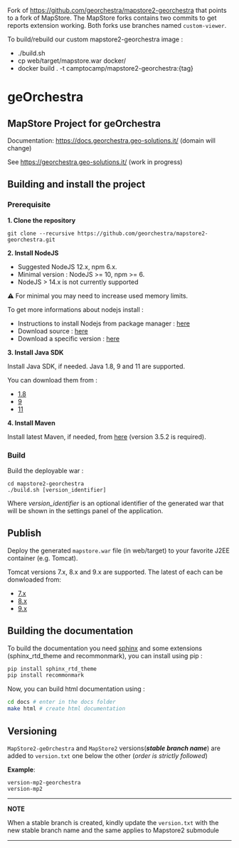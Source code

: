 Fork of https://github.com/georchestra/mapstore2-georchestra that points to a fork of MapStore.
The MapStore forks contains two commits to get reports extension working.
Both forks use branches named `custom-viewer`.

To build/rebuild our custom mapstore2-georchestra image :
- ./build.sh
- cp web/target/mapstore.war docker/
- docker build . -t camptocamp/mapstore2-georchestra:{tag}

# geOrchestra


## MapStore Project for geOrchestra

Documentation: https://docs.georchestra.geo-solutions.it/ (domain will change)

See https://georchestra.geo-solutions.it/ (work in progress)

## Building and install the project

### Prerequisite 

**1. Clone the repository**

`git clone --recursive https://github.com/georchestra/mapstore2-georchestra.git`

**2. Install NodeJS**

* Suggested NodeJS 12.x, npm 6.x.
* Minimal version : NodeJS >= 10, npm >= 6. 
* NodeJS > 14.x is not currently supported

:warning: For minimal you may need to increase used memory limits.

To get more informations about nodejs install :

* Instructions to install Nodejs from package manager : [here](https://nodejs.org/en/download/package-manager/)
* Download source : [here](https://nodejs.org/en/download/)
* Download a specific version : [here](https://nodejs.org/dist/)

**3. Install Java SDK**

Install Java SDK, if needed. Java 1.8, 9 and 11 are supported.

You can download them from :

* [1.8](https://www.oracle.com/technetwork/java/javase/downloads/jdk8-downloads-2133151.html)
* [9](https://www.oracle.com/technetwork/java/javase/downloads/java-archive-javase9-3934878.html)
* [11](https://www.oracle.com/technetwork/java/javase/downloads/java-archive-javase11-5116896.html)

**4. Install Maven**

Install latest Maven, if needed, from [here](https://maven.apache.org/download.cgi) (version 3.5.2 is required).

### Build 

Build the deployable war :

```
cd mapstore2-georchestra
./build.sh [version_identifier]
```

Where *version_identifier* is an optional identifier of the generated war that will be shown in the settings panel of the application.

## Publish

Deploy the generated `mapstore.war` file (in web/target) to your favorite J2EE container (e.g. Tomcat).

Tomcat versions 7.x, 8.x and 9.x are supported.
The latest of each can be donwloaded from:

* [7.x](https://tomcat.apache.org/download-70.cgi)
* [8.x](https://tomcat.apache.org/download-80.cgi)
* [9.x](https://tomcat.apache.org/download-90.cgi)

## Building the documentation

To build the documentation you need [sphinx](https://www.sphinx-doc.org/en/master/usage/installation.html) and some extensions (sphinx_rtd_theme and recommonmark), you can install using pip :

```sh
pip install sphinx_rtd_theme
pip install recommonmark
```

Now, you can build html documentation using :

```sh
cd docs # enter in the docs folder
make html # create html documentation
```
## Versioning
`MapStore2-geOrchestra` and `MapStore2` versions(**_stable branch name_**) are added to `version.txt` one below the other (_order is strictly followed_)

**Example**:
```
version-mp2-georchestra
version-mp2
```
---
**NOTE**

When a stable branch is created, kindly update the `version.txt` with the new stable branch name and the same applies to Mapstore2 submodule

---

